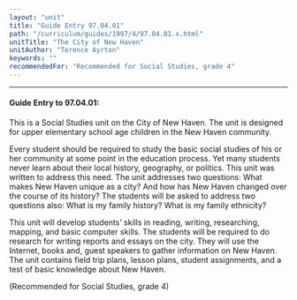 ```yaml
---
layout: "unit"
title: "Guide Entry 97.04.01"
path: "/curriculum/guides/1997/4/97.04.01.x.html"
unitTitle: "The City of New Haven"
unitAuthor: "Terence Ayrton"
keywords: ""
recommendedFor: "Recommended for Social Studies, grade 4"
---
```

<body>
<hr/>
<h4>
Guide Entry to 97.04.01:
</h4>
This is a Social Studies unit on the City of New Haven. The unit is designed for upper elementary school age children in the New Haven community.
<p>
Every student should be required to study the basic social studies of his or her community at some point in the education process. Yet many students never learn about their local history, geography, or politics. This unit was written to address this need. The unit addresses two questions: What makes New Haven unique as a city? And how has New Haven changed over the course of its history? The students will be asked to address two questions also: What is my family history? What is my family ethnicity?
</p>
<p>
This unit will develop students’ skills in reading, writing, researching, mapping, and basic computer skills. The students will be required to do research for writing reports and essays on the city. They will use the Internet, books and, guest speakers to gather information on New Haven. The unit contains field trip plans, lesson plans, student assignments, and a test of basic knowledge about New Haven.
</p>
<p>
(Recommended for Social Studies, grade 4)
</p>
</body>